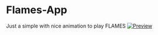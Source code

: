 # Flames-App
Just a simple with nice animation to play FLAMES
[![Preview](image_url)](https://drive.google.com/file/d/1yPtpLw-lgb2_PI2hroVpwcvbyOstWV5B/view?usp=drive_link)
